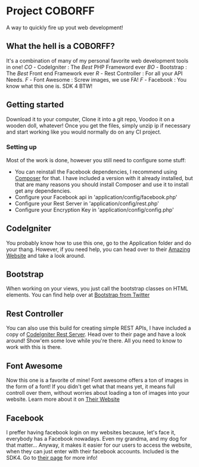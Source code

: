 # Project COBORFF
A way to quickly fire up yout web development!

## What the hell is a COBORFF?
It's a combination of many of my personal favorite web development tools in one!
*CO* - CodeIgniter : The *Best* PHP Frameword ever
*BO* - Bootstrap : The *Best* Front end Framework ever
*R* - Rest Controller : For all your API Needs.
*F* - Font Awesome : Screw images, we use FA!
*F* - Facebook : You know what this one is. SDK 4 BTW!

## Getting started
Download it to your computer, Clone it into a git repo, Voodoo it on a wooden doll, whatever!
Once you get the files, simply unzip ip if necessary and start working like you would normally do on any CI project.

### Setting up
Most of the work is done, however you still need to configure some stuff:

* You can reinstall the Facebook dependencies, I recommend using [Composer](https://getcomposer.org/doc/00-intro.md#locally) for that. I have included a version with it already installed, but that are many reasons you should install Composer and use it to install get any dependencies.
* Configure your Facebook api in 'application/config/facebook.php'
* Configure your Rest Server in 'application/config/rest.php'
* Configure your Encryption Key in 'application/config/config.php'

## CodeIgniter
You probably know how to use this one, go to the Application folder and do your thang.
However, if you need help, you can head over to their [Amazing Website](www.codeigniter.com/) and take a look around.

## Bootstrap
When working on your views, you just call the bootstrap classes on HTML elements.
You can find help over at [Bootstrap from Twitter](http://getbootstrap.com/)

## Rest Controller
You can also use this build for creating simple REST APIs, I have included a copy of [CodeIgniter Rest Server](https://github.com/chriskacerguis/codeigniter-restserver).
Head over to their page and have a look around! Show'em some love while you're there. All you need to know to work with this is there.

## Font Awesome
Now this one is a favorite of mine! Font awesome offers a ton of images in the form of a font!
If you didn't get what that means yet, it means full controll over them, without worries about loading a ton of images into your website.
Learn more about it on [Their Website](http://fortawesome.github.io/Font-Awesome/)

## Facebook
I preffer having facebook login on my websites because, let's face it, everybody has a Facebook nowadays. Even my grandma, and my dog for that matter...
Anyway, it makes it easier for our users to access the website, when they can just enter with their facebook accounts.
Included is the SDK4. Go to [their page](https://github.com/facebook/facebook-php-sdk-v4) for more info!


